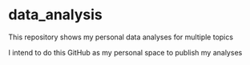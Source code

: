 # data_analysis
This repository shows my personal data analyses for multiple topics

I intend to do this GitHub as my personal space to publish my analyses
